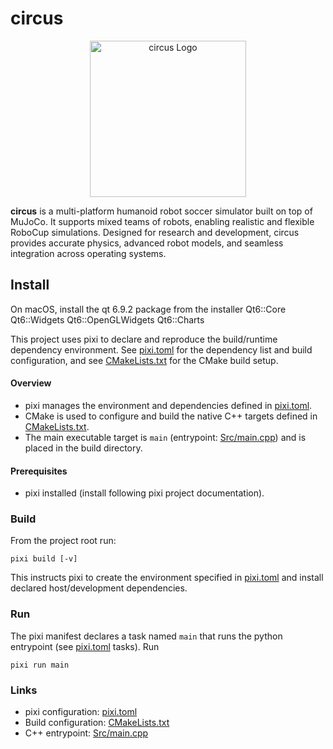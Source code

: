 # circus

<div align="center">
  <img src="Assets/logo.png" alt="circus Logo" width="250"/>
</div>

**circus** is a multi-platform humanoid robot soccer simulator built on top of MuJoCo. It supports mixed teams of robots, enabling realistic and flexible RoboCup simulations. Designed for research and development, circus provides accurate physics, advanced robot models, and seamless integration across operating systems.

## Install
On macOS, install the qt 6.9.2 package from the installer   Qt6::Core
  Qt6::Widgets
  Qt6::OpenGLWidgets
  Qt6::Charts

This project uses pixi to declare and reproduce the build/runtime dependency environment. See [pixi.toml](pixi.toml) for the dependency list and build configuration, and see [CMakeLists.txt](CMakeLists.txt) for the CMake build setup.

#### Overview
- pixi manages the environment and dependencies defined in [pixi.toml](pixi.toml).
- CMake is used to configure and build the native C++ targets defined in [CMakeLists.txt](CMakeLists.txt).
- The main executable target is `main` (entrypoint: [Src/main.cpp](Src/main.cpp)) and is placed in the build directory.

#### Prerequisites
- pixi installed (install following pixi project documentation).

### Build
From the project root run:
```
pixi build [-v]
```
This instructs pixi to create the environment specified in [pixi.toml](pixi.toml) and install declared host/development dependencies.

### Run
The pixi manifest declares a task named `main` that runs the python entrypoint (see [pixi.toml](pixi.toml) tasks). Run
```
pixi run main
```

### Links
- pixi configuration: [pixi.toml](pixi.toml)
- Build configuration: [CMakeLists.txt](CMakeLists.txt)
- C++ entrypoint: [Src/main.cpp](Src/main.cpp)
